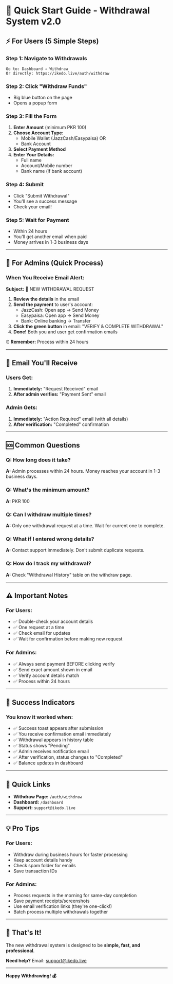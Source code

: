 # 🚀 Quick Start Guide - Withdrawal System v2.0

## ⚡ For Users (5 Simple Steps)

### Step 1: Navigate to Withdrawals
```
Go to: Dashboard → Withdraw
Or directly: https://ikedo.live/auth/withdraw
```

### Step 2: Click "Withdraw Funds"
- Big blue button on the page
- Opens a popup form

### Step 3: Fill the Form
1. **Enter Amount** (minimum PKR 100)
2. **Choose Account Type:**
   - Mobile Wallet (JazzCash/Easypaisa) OR
   - Bank Account
3. **Select Payment Method**
4. **Enter Your Details:**
   - Full name
   - Account/Mobile number
   - Bank name (if bank account)

### Step 4: Submit
- Click "Submit Withdrawal"
- You'll see a success message
- Check your email!

### Step 5: Wait for Payment
- Within 24 hours
- You'll get another email when paid
- Money arrives in 1-3 business days

---

## 🔧 For Admins (Quick Process)

### When You Receive Email Alert:

**Subject:** 🔔 NEW WITHDRAWAL REQUEST

1. **Review the details** in the email
2. **Send the payment** to user's account:
   - JazzCash: Open app → Send Money
   - Easypaisa: Open app → Send Money
   - Bank: Online banking → Transfer
3. **Click the green button** in email: "VERIFY & COMPLETE WITHDRAWAL"
4. **Done!** Both you and user get confirmation emails

⏰ **Remember:** Process within 24 hours

---

## 📧 Email You'll Receive

### Users Get:
1. **Immediately:** "Request Received" email
2. **After admin verifies:** "Payment Sent" email

### Admin Gets:
1. **Immediately:** "Action Required" email (with all details)
2. **After verification:** "Completed" confirmation

---

## 🆘 Common Questions

### Q: How long does it take?
**A:** Admin processes within 24 hours. Money reaches your account in 1-3 business days.

### Q: What's the minimum amount?
**A:** PKR 100

### Q: Can I withdraw multiple times?
**A:** Only one withdrawal request at a time. Wait for current one to complete.

### Q: What if I entered wrong details?
**A:** Contact support immediately. Don't submit duplicate requests.

### Q: How do I track my withdrawal?
**A:** Check "Withdrawal History" table on the withdraw page.

---

## ⚠️ Important Notes

### For Users:
- ✅ Double-check your account details
- ✅ One request at a time
- ✅ Check email for updates
- ✅ Wait for confirmation before making new request

### For Admins:
- ✅ Always send payment BEFORE clicking verify
- ✅ Send exact amount shown in email
- ✅ Verify account details match
- ✅ Process within 24 hours

---

## 🎯 Success Indicators

### You know it worked when:
- ✅ Success toast appears after submission
- ✅ You receive confirmation email immediately
- ✅ Withdrawal appears in history table
- ✅ Status shows "Pending"
- ✅ Admin receives notification email
- ✅ After verification, status changes to "Completed"
- ✅ Balance updates in dashboard

---

## 🔗 Quick Links

- **Withdraw Page:** `/auth/withdraw`
- **Dashboard:** `/dashboard`
- **Support:** `support@ikedo.live`

---

## 💡 Pro Tips

### For Users:
- Withdraw during business hours for faster processing
- Keep account details handy
- Check spam folder for emails
- Save transaction IDs

### For Admins:
- Process requests in the morning for same-day completion
- Save payment receipts/screenshots
- Use email verification links (they're one-click!)
- Batch process multiple withdrawals together

---

## 🎉 That's It!

The new withdrawal system is designed to be **simple, fast, and professional**.

**Need help?** Email: support@ikedo.live

---

**Happy Withdrawing! 💰**
